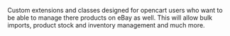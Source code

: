 Custom extensions and classes designed for opencart users who want to be able to manage there products on eBay as well. This will allow bulk imports, product stock and inventory management and much more.